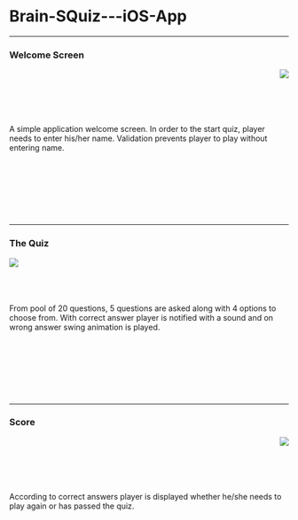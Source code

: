 # Brain-SQuiz---iOS-App

_________________

### Welcome Screen

<img align="right" src="https://user-images.githubusercontent.com/22201958/42727490-b24fee82-8775-11e8-8451-11c6bd05701f.jpg">

<br/>
<br/>
<br/>
<br/>
<br/>
<p>
A simple application welcome screen. In order to the start quiz, player needs to enter his/her name. Validation prevents player to play without entering name.
</p>

<br/>
<br/>
<br/>
<br/>
<br/>
<br/>

_________________

### The Quiz

<img align="left" 
src = "https://user-images.githubusercontent.com/22201958/42727491-b25fdd2e-8775-11e8-99f7-0dd4cab819d8.jpg">

<br/>
<br/>
<br/>
<br/>


<p>
From pool of 20 questions, 5 questions are asked along with 4 options to choose from. With correct answer player is notified with a sound and on wrong answer swing animation is played.
</p>

<br/>
<br/>
<br/>
<br/>
<br/>
<br/>

__________________________

### Score

<img  align="right" 
src="https://user-images.githubusercontent.com/22201958/42727492-b26dd276-8775-11e8-8870-cff04b48b673.jpg">


<br/>
<br/>
<br/>
<br/>
<br/>
<p>
According to correct answers player is displayed whether he/she needs to play again or has passed the quiz.
</p>
